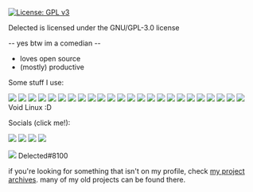 [![License: GPL v3](https://img.shields.io/badge/License-GPLv3-blue.svg?style=for-the-badge)](https://www.gnu.org/licenses/gpl-3.0)

Delected is licensed under the GNU/GPL-3.0 license

-- yes btw im a comedian --

- loves open source
- (mostly) productive

Some stuff I use:

[![](https://img.shields.io/badge/Raspberry%20Pi-A22846?style=for-the-badge&logo=Raspberry%20Pi&logoColor=white)](https://www.raspberrypi.org/products/raspberry-pi-4-model-b/)
[![](https://img.shields.io/badge/Angular-DD0031?style=for-the-badge&logo=angular&logoColor=white)](https://angular.io/)
[![](https://img.shields.io/badge/Red%20Hat-EE0000?style=for-the-badge&logo=redhat&logoColor=white)](https://www.redhat.com/en/technologies/linux-platforms/enterprise-linux)
[![](https://img.shields.io/badge/HTML5-E34F26?style=for-the-badge&logo=html5&logoColor=white)](https://html5.org/)
[![](https://img.shields.io/badge/Ubuntu-E95420?style=for-the-badge&logo=ubuntu&logoColor=white)](https://ubuntu.com/)
[![](https://img.shields.io/badge/Firefox_Browser-FF7139?style=for-the-badge&logo=Firefox-Browser&logoColor=white)](https://www.mozilla.org/en-US/firefox/new/)
[![](https://img.shields.io/badge/Java-ED8B00?style=for-the-badge&logo=java&logoColor=white)](https://java.com/en/)
[![](https://img.shields.io/badge/NeoVim-%2357A143.svg?&style=for-the-badge&logo=neovim&logoColor=white)](https://neovim.io/)
[![](https://img.shields.io/badge/Spring-6DB33F?style=for-the-badge&logo=spring&logoColor=white)](https://spring.io/)
[![](https://img.shields.io/badge/Linux_Mint-87CF3E?style=for-the-badge&logo=linux-mint&logoColor=white)](https://linuxmint.com/edition.php?id=288)
[![](https://img.shields.io/badge/Android-3DDC84?style=for-the-badge&logo=android&logoColor=white)](https://developer.android.com/about/versions/12/download)
[![](https://img.shields.io/badge/Fedora-294172?style=for-the-badge&logo=fedora&logoColor=white)](https://getfedora.org/en/workstation/download/)
[![](https://img.shields.io/badge/C-00599C?style=for-the-badge&logo=c&logoColor=white)](www.iso.org/standard/74528.html)
[![](https://img.shields.io/badge/CSS3-1572B6?style=for-the-badge&logo=css3&logoColor=white)](https://www.w3.org/Style/CSS/Overview.en.html)
[![](https://img.shields.io/badge/TypeScript-007ACC?style=for-the-badge&logo=typescript&logoColor=white)](https://www.typescriptlang.org/)
[![](https://img.shields.io/badge/Visual_Studio_Code-0078D4?style=for-the-badge&logo=visual%20studio%20code&logoColor=white)](https://code.visualstudio.com/)
[![](https://img.shields.io/badge/Windows-0078D6?style=for-the-badge&logo=windows&logoColor=white)](https://www.microsoft.com/en-ca/software-download/windows10)
[![](https://img.shields.io/badge/Arch_Linux-1793D1?style=for-the-badge&logo=arch-linux&logoColor=white)](https://archlinux.org/)
[![](https://img.shields.io/badge/Go-00ADD8?style=for-the-badge&logo=go&logoColor=white)](https://golang.org/)
[![](https://img.shields.io/badge/Pop!\_OS-48B9C7?style=for-the-badge&logo=Pop!\_OS&logoColor=white)](https://pop.system76.com/)
[![](https://img.shields.io/badge/Gentoo-54487A?style=for-the-badge&logo=gentoo&logoColor=white)](https://www.gentoo.org/)
[![](https://img.shields.io/badge/Rust-black?style=for-the-badge&logo=rust&logoColor=#E57324)](https://www.rust-lang.org/)
[![](https://img.shields.io/badge/IntelliJIDEA-000000.svg?style=for-the-badge&logo=intellij-idea&logoColor=white)](https://www.jetbrains.com/idea/buy/)
[![](https://img.shields.io/badge/Deno-white?style=for-the-badge&logo=deno&logoColor=464647)](https://deno.land/)
Void Linux :D

Socials (click  me!):

[![](https://img.shields.io/badge/YouTube-FF0000?style=for-the-badge&logo=youtube&logoColor=white)](youtube.com/c/delected)
[![](https://img.shields.io/badge/Gmail-D14836?style=for-the-badge&logo=gmail&logoColor=white)](mailto:fkafieh@gmail.com)
[![](https://img.shields.io/badge/Reddit-FF4500?style=for-the-badge&logo=reddit&logoColor=white)](https://www.reddit.com/user/delectedca)
[![](https://img.shields.io/badge/Twitter-1DA1F2?style=for-the-badge&logo=twitter&logoColor=white)](https://twitter.com/disregardless1)

[![](https://img.shields.io/badge/Discord-7289DA?style=for-the-badge&logo=discord&logoColor=white)]() Delected#8100


if you're looking for something that isn't on my profile, check [my project archives](https://github.com/Delected-Archives/). many of my old projects can be found there.
